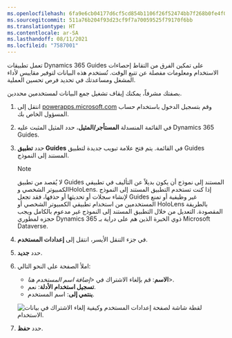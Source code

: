 ```yaml
---
ms.openlocfilehash: 6fa9e6cb04177d6cf5cd854b1106f26f52474bb7f268b0fe4f0bd0eae29ab05b
ms.sourcegitcommit: 511a76b204f93d23cf9f7a70059525f79170f6bb
ms.translationtype: HT
ms.contentlocale: ar-SA
ms.lasthandoff: 08/11/2021
ms.locfileid: "7587001"
---
```

تعمل تطبيقات Dynamics 365 Guides على تمكين الفرق من التقاط إحصاءات الاستخدام ومعلومات مفصلة عن تتبع الوقت. تُستخدم هذه البيانات لتوفير مقاييس لأداء المشغل ومساعدتك في تحديد فرص تحسين العملية. 

بصفتك مشرفاً، يمكنك إيقاف تشغيل جمع البيانات لمستخدمين محددين.

1.  انتقل إلى [powerapps.microsoft.com](https://powerapps.microsoft.com/?azure-portal=true) وقم بتسجيل الدخول باستخدام حساب المسؤول الخاص بك.
2.  في القائمة المنسدلة **المستأجر/المثيل**، حدد المثيل المثبت عليه Dynamics 365 Guides.
3.  حدد **تطبيق Guides** في القائمة. يتم فتح علامة تبويب جديدة لتطبيق Guides المستند إلى النموذج.
    > [!NOTE]
    > لا يُقصد من تطبيق Guides المستند إلى نموذج أن يكون بديلاً عن التأليف في تطبيقي الكمبيوتر الشخصي وHoloLens. إذا كنت تستخدم التطبيق المستند إلى النموذج لإنشاء سجلات أو تحديثها أو حذفها، فقد تجعل Guides غير وظيفية أو تمنع المستخدمين من استخدام تطبيقي الكمبيوتر الشخصي أو HoloLens بالطريقة المقصودة. التعديل من خلال التطبيق المستند إلى النموذج غير مدعوم بالكامل ويجب حجزه لمطوري Dynamics 365 ذوي الخبرة الذين هم على دراية بـ Microsoft Dataverse.

4.  في جزء التنقل الأيسر، انتقل إلى **إعدادات المستخدم**.

5.  حدد **جديد**.

6.  املأ الصفحة على النحو التالي:
    - **الاسم**: قم بإلغاء الاشتراك في <*إضافة اسم المستخدم هنا*\>.
    - **تسجيل استخدام الأدلة**: نعم.
    - **ينتمي إلى**: اسم المستخدم.
    
    ![لقطة شاشة لصفحة إعدادات المستخدم وكيفية إلغاء الاشتراك في بيانات الاستخدام.](../media/data-opt-out-filled-out-form-ssm.png)

7.  حدد **حفظ**.
    

    
 


